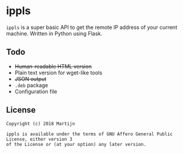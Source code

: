 # ippls

`ippls` is a super basic API to get the remote IP address of your current machine.
Written in Python using Flask.

## Todo

* ~~Human-readable HTML version~~
* Plain text version for wget-like tools
* ~~JSON output~~
* `.deb` package
* Configuration file

## License

```
Copyright (c) 2018 Martijn

ippls is available under the terms of GNU Affero General Public License, either version 3
of the License or (at your option) any later version.
```
